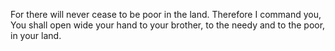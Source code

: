 For there will never cease to be poor in the land. Therefore I command you, You shall open wide your hand to your brother, to the needy and to the poor, in your land.
